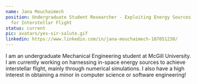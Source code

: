 ```yaml
---
name: Jana Mouchaimech
position: Undergraduate Student Researcher - Exploiting Energy Sources in Space
  for Interstellar Flight
status: current
pic: avatars/yes-sir-salute.gif
linkedin: https://www.linkedin.com/in/jana-mouchaimech-187051230/
---
```

I am an undergraduate Mechanical Engineering student at McGill University. I am currently working on harnessing in-space energy sources to achieve interstellar flight, mainly through numerical simulations. I also have a high interest in obtaining a minor in computer science or software engineering!